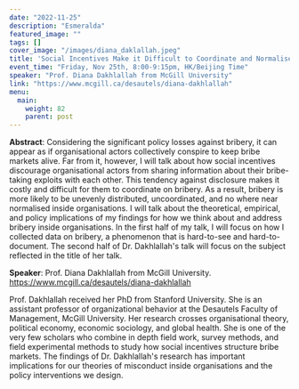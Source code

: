 ```yaml
---
date: "2022-11-25"
description: "Esmeralda"
featured_image: ""
tags: []
cover_image: "/images/diana_daklallah.jpeg"
title: 'Social Incentives Make it Difficult to Coordinate and Normalise Bribery inside Organisations'
event_time: "Friday, Nov 25th, 8:00-9:15pm, HK/Beijing Time"
speaker: "Prof. Diana Dakhlallah from McGill University"
link: "https://www.mcgill.ca/desautels/diana-dakhlallah"
menu:
  main:
    weight: 82
    parent: post
---
```


**Abstract**: Considering the significant policy losses against bribery, it can appear as if organisational actors collectively conspire to keep bribe markets alive. Far from it, however, I will talk about how social incentives discourage organisational actors from sharing information about their bribe-taking exploits with each other. This tendency against disclosure makes it costly and difficult for them to coordinate on bribery. As a result, bribery is more likely to be unevenly distributed, uncoordinated, and no where near normalised inside organisations. I will talk about the theoretical, empirical, and policy implications of my findings for how we think about and address bribery inside organisations. In the first half of my talk, I will focus on how I collected data on bribery, a phenomenon that is hard-to-see and hard-to-document. The second half of Dr. Dakhlallah's talk will focus on the subject reflected in the title of her talk.

**Speaker**: Prof. 
Diana Dakhlallah from McGill University. https://www.mcgill.ca/desautels/diana-dakhlallah

Prof. Dakhlallah received her PhD from Stanford University. She is an assistant professor of organizational behavior at the Desautels Faculty of Management, McGill University. Her research crosses organisational theory, political economy, economic sociology, and global health. She is one of the very few scholars who combine in depth field work, survey methods, and field experimental methods to study how social incentives structure bribe markets. The findings of Dr. Dakhlallah's research has important implications for our theories of misconduct inside organisations and the policy interventions we design.
